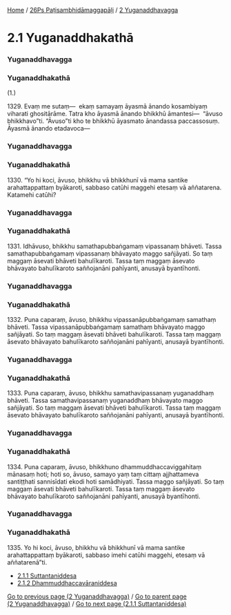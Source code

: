 
[Home](/) / [26Ps Paṭisambhidāmaggapāḷi](/tipitaka/26Ps.md) / [2 Yuganaddhavagga](/tipitaka/26Ps/2.md)

# 2.1 Yuganaddhakathā

### Yuganaddhavagga

### Yuganaddhakathā

(1.)

1329\. Evaṃ me sutaṃ—  ekaṃ samayaṃ āyasmā ānando kosambiyaṃ viharati ghositārāme. Tatra kho āyasmā ānando bhikkhū āmantesi—  “āvuso bhikkhavo”ti. “Āvuso”ti kho te bhikkhū āyasmato ānandassa paccassosuṃ. Āyasmā ānando etadavoca—

### Yuganaddhavagga

### Yuganaddhakathā

1330\. “Yo hi koci, āvuso, bhikkhu vā bhikkhunī vā mama santike arahattappattaṃ byākaroti, sabbaso catūhi maggehi etesaṃ vā aññatarena. Katamehi catūhi?

### Yuganaddhavagga

### Yuganaddhakathā

1331\. Idhāvuso, bhikkhu samathapubbaṅgamaṃ vipassanaṃ bhāveti. Tassa samathapubbaṅgamaṃ vipassanaṃ bhāvayato maggo sañjāyati. So taṃ maggaṃ āsevati bhāveti bahulīkaroti. Tassa taṃ maggaṃ āsevato bhāvayato bahulīkaroto saññojanāni pahīyanti, anusayā byantīhonti.

### Yuganaddhavagga

### Yuganaddhakathā

1332\. Puna caparaṃ, āvuso, bhikkhu vipassanāpubbaṅgamaṃ samathaṃ bhāveti. Tassa vipassanāpubbaṅgamaṃ samathaṃ bhāvayato maggo sañjāyati. So taṃ maggaṃ āsevati bhāveti bahulīkaroti. Tassa taṃ maggaṃ āsevato bhāvayato bahulīkaroto saññojanāni pahīyanti, anusayā byantīhonti.

### Yuganaddhavagga

### Yuganaddhakathā

1333\. Puna caparaṃ, āvuso, bhikkhu samathavipassanaṃ yuganaddhaṃ bhāveti. Tassa samathavipassanaṃ yuganaddhaṃ bhāvayato maggo sañjāyati. So taṃ maggaṃ āsevati bhāveti bahulīkaroti. Tassa taṃ maggaṃ āsevato bhāvayato bahulīkaroto saññojanāni pahīyanti, anusayā byantīhonti.

### Yuganaddhavagga

### Yuganaddhakathā

1334\. Puna caparaṃ, āvuso, bhikkhuno dhammuddhaccaviggahitaṃ mānasaṃ hoti; hoti so, āvuso, samayo yaṃ taṃ cittaṃ ajjhattameva santiṭṭhati sannisīdati ekodi hoti samādhiyati. Tassa maggo sañjāyati. So taṃ maggaṃ āsevati bhāveti bahulīkaroti. Tassa taṃ maggaṃ āsevato bhāvayato bahulīkaroto saññojanāni pahīyanti, anusayā byantīhonti.

### Yuganaddhavagga

### Yuganaddhakathā

1335\. Yo hi koci, āvuso, bhikkhu vā bhikkhunī vā mama santike arahattappattaṃ byākaroti, sabbaso imehi catūhi maggehi, etesaṃ vā aññatarenā”ti.

* [2.1.1 Suttantaniddesa](/tipitaka/26Ps/2/2.1/2.1.1.md)
* [2.1.2 Dhammuddhaccavāraniddesa](/tipitaka/26Ps/2/2.1/2.1.2.md)

[Go to previous page (2 Yuganaddhavagga)](/tipitaka/26Ps/2.md) / [Go to parent page (2 Yuganaddhavagga)](/tipitaka/26Ps/2.md) / [Go to next page (2.1.1 Suttantaniddesa)](/tipitaka/26Ps/2/2.1/2.1.1.md)


